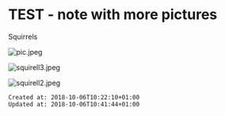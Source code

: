 # TEST - note with more pictures

Squirrels

![pic.jpeg](./_resources/test_-_note_with_more_pictures.resources/pic.jpeg)

![squirell3.jpeg](./_resources/test_-_note_with_more_pictures.resources/squirell3.jpeg)

![squirell2.jpeg](./_resources/test_-_note_with_more_pictures.resources/squirell2.jpeg)

    Created at: 2018-10-06T10:22:10+01:00
    Updated at: 2018-10-06T10:41:44+01:00


